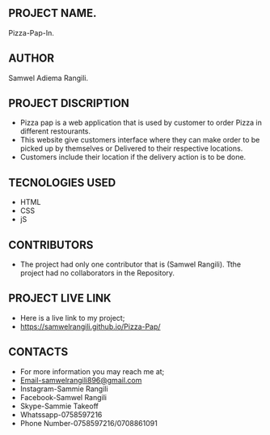 
## PROJECT NAME.
Pizza-Pap-In.

## AUTHOR
Samwel Adiema Rangili.

## PROJECT DISCRIPTION
* Pizza pap is a web application that is used by customer to order Pizza in different restourants.
* This website give customers interface where they can make order to be picked up by themselves or Delivered to their respective locations.
* Customers include their location if the delivery action is to be done.

## TECNOLOGIES USED
* HTML
* CSS
* jS
## CONTRIBUTORS
* The project had only one contributor that is (Samwel Rangili). Tthe project had no collaborators in the Repository.


## PROJECT LIVE LINK
* Here is a live link to my project; 
* https://samwelrangili.github.io/Pizza-Pap/

 ## CONTACTS
* For more information you may reach me at;
* Email-samwelrangili896@gmail.com
* Instagram-Sammie Rangili
* Facebook-Samwel Rangili
* Skype-Sammie Takeoff
* Whatssapp-0758597216
* Phone Number-0758597216/0708861091